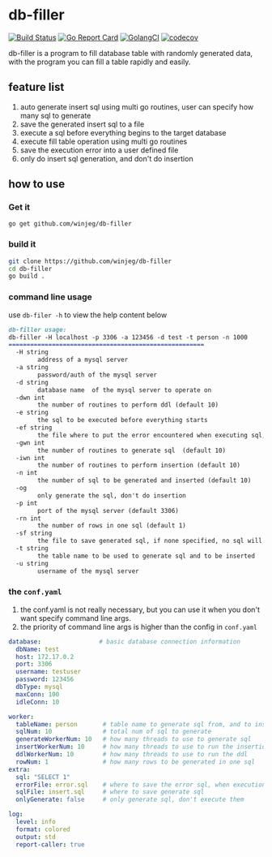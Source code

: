 # db-filler
[![Build Status](https://travis-ci.org/winjeg/db-filler.svg?branch=master)](https://travis-ci.org/winjeg/db-filler)
[![Go Report Card](https://goreportcard.com/badge/github.com/winjeg/db-filler)](https://goreportcard.com/report/github.com/winjeg/db-filler)
[![GolangCI](https://golangci.com/badges/github.com/winjeg/db-filler.svg)](https://golangci.com/r/github.com/winjeg/openapi)
[![codecov](https://codecov.io/gh/winjeg/db-filler/branch/master/graph/badge.svg)](https://codecov.io/gh/winjeg/db-filler)


db-filler is a program to fill database table with randomly generated data, 
with the program you can fill a table rapidly and easily.


## feature list
1. auto generate insert sql using multi go routines, user can specify how many sql to generate
2. save the generated insert sql to a file
3. execute a sql before everything begins to the target database
4. execute fill table operation using multi go routines
5. save the execution error into a user defined file
6. only do insert sql generation, and don't do insertion



## how to use

### Get it 
```
go get github.com/winjeg/db-filler
```

### build it
```bash
git clone https://github.com/winjeg/db-filler
cd db-filler
go build .
```

### command line usage
use `db-filer -h` to view the help content below

```markdown
db-filler usage:
db-filler -H localhost -p 3306 -a 123456 -d test -t person -n 1000
======================================================
  -H string
    	address of a mysql server
  -a string
    	password/auth of the mysql server
  -d string
    	database name  of the mysql server to operate on
  -dwn int
    	the number of routines to perform ddl (default 10)
  -e string
    	the sql to be executed before everything starts
  -ef string
    	the file where to put the error encountered when executing sql, if nothing specified, the error will be only in stdout 
  -gwn int
    	the number of routines to generate sql  (default 10)
  -iwn int
    	the number of routines to perform insertion (default 10)
  -n int
    	the number of sql to be generated and inserted (default 10)
  -og
    	only generate the sql, don't do insertion
  -p int
    	port of the mysql server (default 3306)
  -rn int
    	the number of rows in one sql (default 1)
  -sf string
    	the file to save generated sql, if none specified, no sql will be saved 
  -t string
    	the table name to be used to generate sql and to be inserted
  -u string
    	username of the mysql server
```

###  the `conf.yaml`
1. the conf.yaml is not really necessary, but you can use it when you don't want specify command line args.
2. the priority of command line args is higher than the config in `conf.yaml`
```yaml
database:                # basic database connection information
  dbName: test
  host: 172.17.0.2
  port: 3306
  username: testuser
  password: 123456
  dbType: mysql
  maxConn: 100
  idleConn: 10

worker:
  tableName: person       # table name to generate sql from, and to insert to
  sqlNum: 10              # total num of sql to generate
  generateWorkerNum: 10   # how many threads to use to generate sql
  insertWorkerNum: 10     # how many threads to use to run the insertion
  ddlWorkerNum: 10        # how many threads to use to run the ddl
  rowNum: 1               # how many rows to be generated in one sql
extra:
  sql: "SELECT 1"
  errorFile: error.sql    # where to save the error sql, when execution failure happens
  sqlFile: insert.sql     # where to save generate sql
  onlyGenerate: false     # only generate sql, don't execute them

log:
  level: info
  format: colored
  output: std
  report-caller: true
```

 